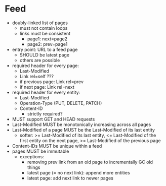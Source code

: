 # Feed
- doubly-linked list of pages
  - must not contain loops
  - links must be consistent
    - page1: next=page2
    - page2: prev=page1
- entry point: URL to a feed page
  - SHOULD be latest page
  - others are possible
- required header for every page:
  - Last-Modified
  - Link rel=self ???
  - if previous page: Link rel=prev
  - if next page: Link rel=next
- required header for every entity:
  - Last-Modified
  - Operation-Type (PUT, DELETE, PATCH)
  - Content-ID
    - strictly required?
- MUST support GET and HEAD requests
- Last-Modified MUST be monotonically increasing across all pages
- Last-Modified of a page MUST be the Last-Modified of its last entity
  - softer: >= Last-Modified of its last entity, <= Last-Modified of the first entity on the next page, >= Last-Modified of the previous page
- Content-IDs MUST be unique within a feed
- pages MUST be immutable
  - exceptions:
    - removing prev link from an old page to incrementally GC old things
    - latest page (= no next link): append more entities
    - latest page: add next link to newer pages
